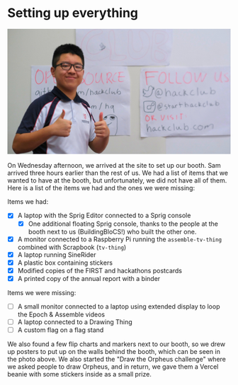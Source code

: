 # Setting up everything

![Prepping the booth](photos/booth-preparation.jpg)

On Wednesday afternoon, we arrived at the site to set up our booth. Sam arrived three hours earlier than the rest of us. We had a list of items that we wanted to have at the booth, but unfortunately, we did not have all of them. Here is a list of the items we had and the ones we were missing:

Items we had:

- [X] A laptop with the Sprig Editor connected to a Sprig console
  - [X] One additional floating Sprig console, thanks to the people at the booth next to us (BuildingBloCS!) who built the other one.
- [X] A monitor connected to a Raspberry Pi running the `assemble-tv-thing` combined with Scrapbook (`tv-thing`)
- [X] A laptop running SineRider
- [X] A plastic box containing stickers
- [X] Modified copies of the FIRST and hackathons postcards
- [X] A printed copy of the annual report with a binder

Items we were missing:

- [ ] A small monitor connected to a laptop using extended display to loop the Epoch & Assemble videos
- [ ] A laptop connected to a Drawing Thing
- [ ] A custom flag on a flag stand

We also found a few flip charts and markers next to our booth, so we drew up posters to put up on the walls behind the booth, which can be seen in the photo above. We also started the "Draw the Orpheus challenge" where we asked people to draw Orpheus, and in return, we gave them a Vercel beanie with some stickers inside as a small prize.
